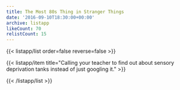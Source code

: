 ```yaml
---
title: The Most 80s Thing in Stranger Things
date: '2016-09-10T18:30:00+00:00'
archive: listapp
likeCount: 70
relistCount: 15
---
```



{{< listapp/list order=false reverse=false >}}

   {{< listapp/item title="Calling your teacher to find out about sensory deprivation tanks instead of just googling it." >}}

{{< /listapp/list >}}
